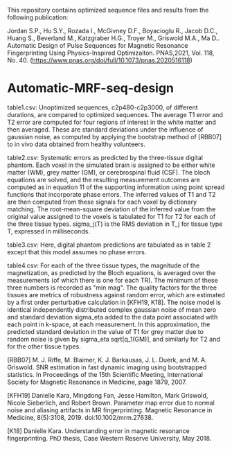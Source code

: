 This repository contains optimized sequence files and results from the following publication: 

Jordan S.P., Hu S.Y., Rozada I., McGivney D.F., Boyacioglu R., Jacob D.C., Huang S., Beverland M., Katzgraber H.G., Troyer M., Griswold M.A., Ma D.. 
Automatic Design of Pulse Sequences for Magnetic Resonance Fingerprinting Using Physics-Inspired Optimizaiton. PNAS,2021, Vol. 118, No. 40. 
(https://www.pnas.org/doi/full/10.1073/pnas.2020516118)

# Automatic-MRF-seq-design

table1.csv:	Unoptimized sequences, c2p480-c2p3000, of different durations, are compared to optimized sequences.
						The average T1 error and T2 error are computed for four regions of interest in the white matter and
						then averaged. These are standard deviations under the influence of gaussian noise, as computed by
						applying the bootstrap method of [RBB07] to in vivo data obtained from healthy volunteers.

table2.csv:	Systematic errors as predicted by the three-tissue digital phantom. Each voxel in the simulated brain
						is assigned to be either white matter (WM), grey matter (GM), or cerebrospinal fluid (CSF). The bloch
						equations are solved, and the resulting measurement outcomes are computed as in equation 11 of the supporting
						information using point spread functions that incorporate phase errors. The inferred values of T1 and T2
						are then computed from these signals for each voxel by dictionary matching. The root-mean-square deviation of
						the inferred value from the original value assigned to the voxels is tabulated for T1 for T2 for each
						of the three tissue types. sigma_j(T) is the RMS deviation in T_j for tissue type T, expressed in milliseconds.

table3.csv:	Here, digital phantom predictions are tabulated as in table 2 except that this model assumes no phase errors.

table4.csv:	For each of the three tissue types, the magnitude of the magnetization, as predicted by the Bloch equations, is
						averaged over the measurements (of which there is one for each TR). The minimum of these three numbers is recorded
						as "min mag". The quality factors for the three tissues are metrics of robustness against random error, which are
						estimated by a first order perturbative calculation in [KFH19, K18]. The noise model is identical independently
						distributed complex gaussian noise of mean zero and standard deviation sigma_eta added to the data point
						associated with each point in k-space, at each measurement. In this approximation, the predicted standard deviation
						in the value of T1 for grey matter due to random noise is given by sigma_eta sqrt[q_1(GM)], and similarly for
						T2 and for the other tissue types.


[RBB07]	M. J. Riffe, M. Blaimer, K. J. Barkausas, J. L. Duerk, and M. A. Griswold. SNR estimation
				in fast dynamic imaging using bootstrapped statistics. In Proceedings of the 15th Scientific
				Meeting, International Society for Magnetic Resonance in Medicine, page 1879, 2007.

[KFH19] Danielle Kara, Mingdong Fan, Jesse Hamilton, Mark Griswold, Nicole Sieberlich, and Robert
				Brown. Parameter map error due to normal noise and aliasing artifacts in MR fingerprinting.
				Magnetic Resonance in Medicine, 8(5):3108, 2019. doi:10.1002/mrm.27638.
				
[K18] 	Danielle Kara. Understanding error in magnetic resonance fingerprinting. PhD thesis, Case
				Western Reserve University, May 2018.
